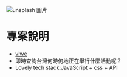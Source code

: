 ![unsplash 圖片](https://i.imgur.com/Yynh4vc.png)

# 專案說明
* [viwe](https://daisy840121.github.io/festivalMAP/index.html) 
* 即時查詢台灣何時何地正在舉行什麼活動呢？
* Lovely tech stack:JavaScript + css + API





